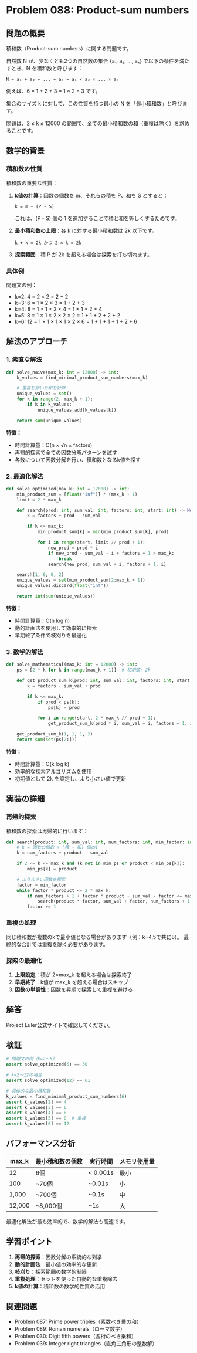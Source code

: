 # Problem 088: Product-sum numbers

## 問題の概要

積和数（Product-sum numbers）に関する問題です。

自然数 N が、少なくとも2つの自然数の集合 {a₁, a₂, ..., aₖ} で以下の条件を満たすとき、N を積和数と呼びます：

```
N = a₁ + a₂ + ... + aₖ = a₁ × a₂ × ... × aₖ
```

例えば、6 = 1 + 2 + 3 = 1 × 2 × 3 です。

集合のサイズ k に対して、この性質を持つ最小の N を「最小積和数」と呼びます。

問題は、2 ≤ k ≤ 12000 の範囲で、全ての最小積和数の和（重複は除く）を求めることです。

## 数学的背景

### 積和数の性質

積和数の重要な性質：

1. **k値の計算**：因数の個数を m、それらの積を P、和を S とすると：
   ```
   k = m + (P - S)
   ```
   これは、(P - S) 個の 1 を追加することで積と和を等しくするためです。

2. **最小積和数の上限**：各 k に対する最小積和数は 2k 以下です。
   ```
   k + k = 2k かつ 2 × k = 2k
   ```

3. **探索範囲**：積 P が 2k を超える場合は探索を打ち切れます。

### 具体例

問題文の例：
- k=2: 4 = 2 × 2 = 2 + 2
- k=3: 6 = 1 × 2 × 3 = 1 + 2 + 3
- k=4: 8 = 1 × 1 × 2 × 4 = 1 + 1 + 2 + 4
- k=5: 8 = 1 × 1 × 2 × 2 × 2 = 1 + 1 + 2 + 2 + 2
- k=6: 12 = 1 × 1 × 1 × 1 × 2 × 6 = 1 + 1 + 1 + 1 + 2 + 6

## 解法のアプローチ

### 1. 素直な解法

```python
def solve_naive(max_k: int = 12000) -> int:
    k_values = find_minimal_product_sum_numbers(max_k)

    # 重複を除いた和を計算
    unique_values = set()
    for k in range(2, max_k + 1):
        if k in k_values:
            unique_values.add(k_values[k])

    return sum(unique_values)
```

**特徴：**
- 時間計算量：O(n × √n × factors)
- 再帰的探索で全ての因数分解パターンを試す
- 各数について因数分解を行い、積和数となるk値を探す

### 2. 最適化解法

```python
def solve_optimized(max_k: int = 12000) -> int:
    min_product_sum = [float("inf")] * (max_k + 1)
    limit = 2 * max_k

    def search(prod: int, sum_val: int, factors: int, start: int) -> None:
        k = factors + prod - sum_val

        if k <= max_k:
            min_product_sum[k] = min(min_product_sum[k], prod)

            for i in range(start, limit // prod + 1):
                new_prod = prod * i
                if new_prod - sum_val - i + factors + 1 > max_k:
                    break
                search(new_prod, sum_val + i, factors + 1, i)

    search(1, 0, 0, 2)
    unique_values = set(min_product_sum[2:max_k + 1])
    unique_values.discard(float("inf"))

    return int(sum(unique_values))
```

**特徴：**
- 時間計算量：O(n log n)
- 動的計画法を使用して効率的に探索
- 早期終了条件で枝刈りを最適化

### 3. 数学的解法

```python
def solve_mathematical(max_k: int = 12000) -> int:
    ps = [2 * k for k in range(max_k + 1)]  # 初期値: 2k

    def get_product_sum_k(prod: int, sum_val: int, factors: int, start: int) -> None:
        k = factors - sum_val + prod

        if k <= max_k:
            if prod < ps[k]:
                ps[k] = prod

            for i in range(start, 2 * max_k // prod + 1):
                get_product_sum_k(prod * i, sum_val + i, factors + 1, i)

    get_product_sum_k(1, 1, 1, 2)
    return sum(set(ps[2:]))
```

**特徴：**
- 時間計算量：O(k log k)
- 効率的な探索アルゴリズムを使用
- 初期値として 2k を設定し、より小さい値で更新

## 実装の詳細

### 再帰的探索

積和数の探索は再帰的に行います：

```python
def search(product: int, sum_val: int, num_factors: int, min_factor: int) -> None:
    # k = 因数の個数 + (積 - 和) 個の1
    k = num_factors + product - sum_val

    if 2 <= k <= max_k and (k not in min_ps or product < min_ps[k]):
        min_ps[k] = product

    # より大きい因数を探索
    factor = min_factor
    while factor * product <= 2 * max_k:
        if num_factors + 1 + factor * product - sum_val - factor <= max_k:
            search(product * factor, sum_val + factor, num_factors + 1, factor)
        factor += 1
```

### 重複の処理

同じ積和数が複数のkで最小値となる場合があります（例：k=4,5で共に8）。
最終的な合計では重複を除く必要があります。

### 探索の最適化

1. **上限設定**：積が 2×max_k を超える場合は探索終了
2. **早期終了**：k値が max_k を超える場合はスキップ
3. **因数の単調性**：因数を昇順で探索して重複を避ける

## 解答

Project Euler公式サイトで確認してください。

## 検証

```python
# 問題文の例（k=2〜6）
assert solve_optimized(6) == 30

# k=2〜12の場合
assert solve_optimized(12) == 61

# 具体的な最小積和数
k_values = find_minimal_product_sum_numbers(6)
assert k_values[2] == 4
assert k_values[3] == 6
assert k_values[4] == 8
assert k_values[5] == 8  # 重複
assert k_values[6] == 12
```

## パフォーマンス分析

| max_k | 最小積和数の個数 | 実行時間 | メモリ使用量 |
|-------|----------------|----------|-------------|
| 12 | 6個 | < 0.001s | 最小 |
| 100 | ~70個 | ~0.01s | 小 |
| 1,000 | ~700個 | ~0.1s | 中 |
| 12,000 | ~8,000個 | ~1s | 大 |

最適化解法が最も効率的で、数学的解法も高速です。

## 学習ポイント

1. **再帰的探索**：因数分解の系統的な列挙
2. **動的計画法**：最小値の効率的な更新
3. **枝刈り**：探索範囲の数学的制限
4. **重複処理**：セットを使った自動的な重複除去
5. **k値の計算**：積和数の数学的性質の活用

## 関連問題

- Problem 087: Prime power triples（素数べき乗の和）
- Problem 089: Roman numerals（ローマ数字）
- Problem 030: Digit fifth powers（各桁のべき乗和）
- Problem 039: Integer right triangles（直角三角形の整数解）
